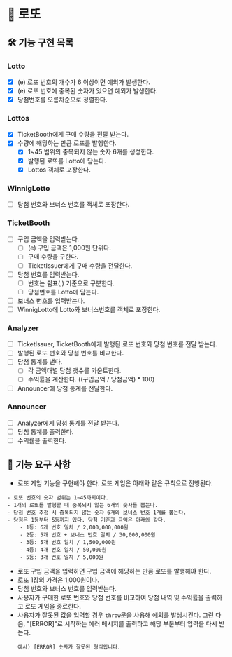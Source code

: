 # 🎰 로또

## 🛠️ 기능 구현 목록

### Lotto

- [x] (e) 로또 번호의 개수가 6 이상이면 예외가 발생한다.
- [x] (e) 로또 번호에 중복된 숫자가 있으면 예외가 발생한다.
- [x] 당첨번호를 오름차순으로 정렬한다.

### Lottos

- [x] TicketBooth에게 구매 수량을 전달 받는다.
- [x] 수량에 해당하는 만큼 로또를 발행한다.
  - [x] 1~45 범위의 중복되지 않는 숫자 6개를 생성한다.
  - [x] 발행된 로또를 Lotto에 담는다.
  - [x] Lottos 객체로 포장한다.

### WinnigLotto

- [ ] 당첨 번호와 보너스 번호를 객체로 포장한다.

### TicketBooth

- [ ] 구입 금액을 입력받는다.
  - [ ] (e) 구입 금액은 1,000원 단위다.
  - [ ] 구매 수량을 구한다.
  - [ ] TicketIssuer에게 구매 수량을 전달한다.
- [ ] 당첨 번호를 입력받는다.
  - [ ] 번호는 쉼표(,) 기준으로 구분한다.
  - [ ] 당첨번호를 Lotto에 담는다.
- [ ] 보너스 번호를 입력받는다.
- [ ] WinnigLotto에 Lotto와 보너스번호를 객체로 포장한다.

### Analyzer

- [ ] TicketIssuer, TicketBooth에게 발행된 로또 번호와 당첨 번호를 전달 받는다.
- [ ] 발행된 로또 번호와 당첨 번호를 비교한다.
- [ ] 당첨 통계를 낸다.
  - [ ] 각 금액대별 당첨 갯수를 카운트한다.
  - [ ] 수익률을 계산한다. ((구입금액 / 당첨금액) \* 100)
- [ ] Announcer에 당첨 통계를 전달한다.

### Announcer

- [ ] Analyzer에게 당첨 통계를 전달 받는다.
- [ ] 당첨 통계를 출력한다.
- [ ] 수익률을 출력한다.

## 🚀 기능 요구 사항

- 로또 게임 기능을 구현해야 한다. 로또 게임은 아래와 같은 규칙으로 진행된다.

```
- 로또 번호의 숫자 범위는 1~45까지이다.
- 1개의 로또를 발행할 때 중복되지 않는 6개의 숫자를 뽑는다.
- 당첨 번호 추첨 시 중복되지 않는 숫자 6개와 보너스 번호 1개를 뽑는다.
- 당첨은 1등부터 5등까지 있다. 당첨 기준과 금액은 아래와 같다.
    - 1등: 6개 번호 일치 / 2,000,000,000원
    - 2등: 5개 번호 + 보너스 번호 일치 / 30,000,000원
    - 3등: 5개 번호 일치 / 1,500,000원
    - 4등: 4개 번호 일치 / 50,000원
    - 5등: 3개 번호 일치 / 5,000원
```

- 로또 구입 금액을 입력하면 구입 금액에 해당하는 만큼 로또를 발행해야 한다.
- 로또 1장의 가격은 1,000원이다.
- 당첨 번호와 보너스 번호를 입력받는다.
- 사용자가 구매한 로또 번호와 당첨 번호를 비교하여 당첨 내역 및 수익률을 출력하고 로또 게임을 종료한다.
- 사용자가 잘못된 값을 입력할 경우 `throw`문을 사용해 예외를 발생시킨다. 그런 다음, "[ERROR]"로 시작하는 에러 메시지를 출력하고 해당 부분부터 입력을 다시 받는다.
  ```
  예시) [ERROR] 숫자가 잘못된 형식입니다.
  ```
